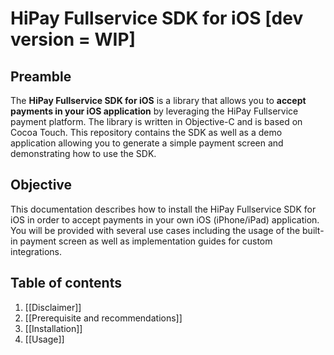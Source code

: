 # HiPay Fullservice SDK for iOS [dev version = WIP]

## Preamble
The **HiPay Fullservice SDK for iOS** is a library that allows you to **accept payments in your iOS application** by leveraging the HiPay Fullservice payment platform. The library is written in Objective-C and is based on Cocoa Touch. This repository contains the SDK as well as a demo application allowing you to generate a simple payment screen and demonstrating how to use the SDK.

## Objective
This documentation describes how to install the HiPay Fullservice SDK for iOS in order to accept payments in your own iOS (iPhone/iPad) application. You will be provided with several use cases including the usage of the built-in payment screen as well as implementation guides for custom integrations.

## Table of contents
1. [[Disclaimer]]
2. [[Prerequisite and recommendations]]
3. [[Installation]]
4. [[Usage]]